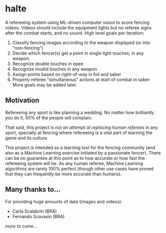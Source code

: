 # halte

A refereeing system using ML-driven computer vision to score fencing videos. Videos should include the equipment lights but no referee signs after the combat starts, and no sound.
High level goals per iteration:
1. Classify fencing images according to the weapon displayed (or into "non-fencing")
1. Decide which fencer(s) get a point in single light touches, in any weapon.
1. Recognize double touches in epee
1. Recognize invalid touches in any weapon
1. Assign points based on right-of-way in foil and saber
1. Properly referee "simultaneous" actions at start of combat in saber
More goals may be added later.

## Motivation

Refereeing any sport is like planning a wedding. No matter how brilliantly you do it, 50% of the people will complain.

That said, this project is *not an attempt at replacing human referees* in any sport, specially at fencing where refereeing is a vital part of learning the game and its culture.

This project is intended as a learning tool for the fencing community (and also as a Machine Learning exercise initiated by a passionate fencer). There can be no guarantee at this point as to how accurate or how fast the refereeing system will be. As any human referee, Machine Learning algorithms are rarely 100% perfect (though other use cases have proved that they can frequently be more accurate than humans).


## Many thanks to...

For providing huge amounts of data (images and videos):
- Carla Scalabrin (BRA)
- Fernando Scavasin (BRA)

_more to come..._
